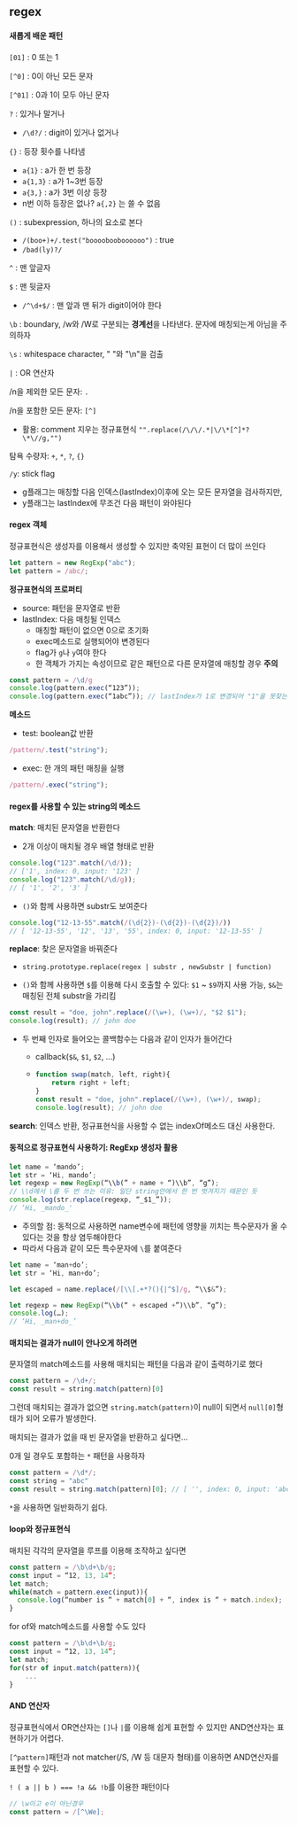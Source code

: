 ## regex

#### 새롭게 배운 패턴

`[01]` : 0 또는 1

`[^0]` : 0이 아닌 모든 문자

`[^01]` : 0과 1이 모두 아닌 문자

`?` : 있거나 말거나

* `/\d?/` : digit이 있거나 없거나

`{}` : 등장 횟수를 나타냄

* `a{1}` : a가 한 번 등장
* `a{1,3}` : a가 1~3번 등장
* `a{3,}` : a가 3번 이상 등장
* n번 이하 등장은 없나? `a{,2}` 는 쓸 수 없음

`()` : subexpression, 하나의 요소로 본다

* `/(boo+)+/.test("boooobooboooooo")` : true
* `/bad(ly)?/`

`^` : 맨 앞글자

`$` : 맨 뒷글자

* `/^\d+$/` : 맨 앞과 맨 뒤가 digit이어야 한다

`\b` : boundary, /w와 /W로 구분되는 **경계선**을 나타낸다. 문자에 매칭되는게 아님을 주의하자

`\s` : whitespace character, " "와 "\n"을 검출

`|` : OR 연산자



/n을 제외한 모든 문자: `.`

/n을 포함한 모든 문자: `[^]`

* 활용: comment 지우는 정규표현식 `"".replace(/\/\/.*|\/\*[^]*?\*\//g,"")`



탐욕 수량자: `+`, `*`, `?`, `{}`



`/y`: stick flag

* g플래그는 매칭할 다음 인덱스(lastIndex)이후에 오는 모든 문자열을 검사하지만,
* y플래그는 lastIndex에 무조건 다음 패턴이 와야된다





#### regex 객체

정규표현식은 생성자를 이용해서 생성할 수 있지만 축약된 표현이 더 많이 쓰인다

```javascript
let pattern = new RegExp("abc");
let pattern = /abc/;
```



**정규표현식의 프로퍼티**

* source: 패턴을 문자열로 반환
* lastIndex: 다음 매칭될 인덱스
  * 매칭할 패턴이 없으면 0으로 초기화
  * exec메소드로 실행되어야 변경된다
  * flag가 `g`나 `y`여야 한다
  * 한 객체가 가지는 속성이므로 같은 패턴으로 다른 문자열에 매칭할 경우 **주의**

```javascript
const pattern = /\d/g
console.log(pattern.exec(“123”));
console.log(pattern.exec(“1abc”)); // lastIndex가 1로 변경되어 "1"을 못찾는다
```



**메소드**

* test: boolean값 반환

```javascript
/pattern/.test("string");
```

* exec: 한 개의 패턴 매칭을 실행

```javascript
/pattern/.exec("string");
```





#### regex를 사용할 수 있는 string의 메소드

**match**: 매치된 문자열을 반환한다

* 2개 이상이 매치될 경우 배열 형태로 반환

```javascript
console.log("123".match(/\d/));
// ['1', index: 0, input: '123' ]
console.log("123".match(/\d/g));
// [ '1', '2', '3' ]
```

* `()`와 함께 사용하면 substr도 보여준다

```javascript
console.log("12-13-55".match(/(\d{2})-(\d{2})-(\d{2})/))
// [ '12-13-55', '12', '13', '55', index: 0, input: '12-13-55' ]
```





**replace**: 찾은 문자열을 바꿔준다

* `string.prototype.replace(regex | substr , newSubstr | function)`


* `()`와 함께 사용하면 `$`를 이용해 다시 호출할 수 있다: `$1` ~ `$9`까지 사용 가능, `$&`는 매칭된 전체 substr을 가리킴

```javascript
const result = "doe, john".replace(/(\w+), (\w+)/, "$2 $1");
console.log(result); // john doe
```

* 두 번째 인자로 들어오는 콜백함수는 다음과 같이 인자가 들어간다

  * callback(`$&`, `$1`, `$2`, ...)

  * ```javascript
    function swap(match, left, right){
        return right + left;
    }
    const result = "doe, john".replace(/(\w+), (\w+)/, swap);
    console.log(result); // john doe
    ```



**search**: 인덱스 반환, 정규표현식을 사용할 수 없는 indexOf메소드 대신 사용한다.





#### 동적으로 정규표현식 사용하기: RegExp 생성자 활용

```javascript
let name = ‘mando’;
let str = ‘Hi, mando’;
let regexp = new RegExp(“\\b(” + name + “)\\b”, “g”);
// \\d에서 \를 두 번 쓰는 이유: 일단 string안에서 한 번 벗겨지기 때문인 듯
console.log(str.replace(regexp, “_$1_”));
// ‘Hi, _mando_'
```

* 주의할 점: 동적으로 사용하면 name변수에 패턴에 영향을 끼치는 특수문자가 올 수 있다는 것을 항상 염두해야한다
* 따라서 다음과 같이 모든 특수문자에 `\`를 붙여준다

```javascript
let name = ‘man+do’;
let str = ‘Hi, man+do’;

let escaped = name.replace(/[\\[.+*?(){|^$]/g, “\\$&”);

let regexp = new RegExp(“\\b(“ + escaped +”)\\b”, “g”);
console.log(…);
// ‘Hi, _man+do_’
```





#### 매치되는 결과가 null이 안나오게 하려면

문자열의 match메소드를 사용해 매치되는 패턴을 다음과 같이 출력하기로 했다

```javascript
const pattern = /\d+/;
const result = string.match(pattern)[0]
```

그런데 매치되는 결과가 없으면 `string.match(pattern)`이 null이 되면서 `null[0]`형태가 되어 오류가 발생한다.

매치되는 결과가 없을 때 빈 문자열을 반환하고 싶다면...

0개 일 경우도 포함하는 `*` 패턴을 사용하자

```javascript
const pattern = /\d*/;
const string = "abc"
const result = string.match(pattern)[0]; // [ '', index: 0, input: 'abc' ][0]
```

`*`을 사용하면 일반화하기 쉽다.



#### loop와 정규표현식

매치된 각각의 문자열을 루프를 이용해 조작하고 싶다면

```javascript
const pattern = /\b\d+\b/g;
const input = “12, 13, 14”;
let match;
while(match = pattern.exec(input)){
  console.log(“number is “ + match[0] + “, index is “ + match.index);
}
```

for of와 match메소드를 사용할 수도 있다

```javascript
const pattern = /\b\d+\b/g;
const input = “12, 13, 14”;
let match;
for(str of input.match(pattern)){
    ...
}
```





#### AND 연산자

정규표현식에서 OR연산자는 `[]`나 `|`를 이용해 쉽게 표현할 수 있지만 AND연산자는 표현하기가 어렵다.

`[^pattern]`패턴과 not matcher(/S, /W 등 대문자 형태)를 이용하면 AND연산자를 표현할 수 있다.

`! ( a || b ) === !a && !b`를 이용한 패턴이다

```javascript
// \w이고 e이 아닌경우
const pattern = /[^\We];
```